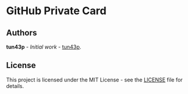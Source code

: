 # GitHub Private Card

## Authors

**tun43p** - _Initial work_ - [tun43p](https://github.com/tun43p).

## License

This project is licensed under the MIT License - see the [LICENSE](LICENSE) file for details.

